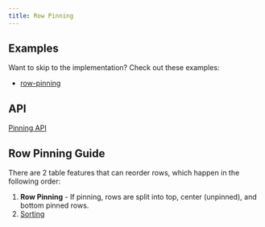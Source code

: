```yaml
---
title: Row Pinning
---
```


## Examples

Want to skip to the implementation? Check out these examples:

- [row-pinning](https://github.com/TanStack/table/tree/main/examples/react/row-pinning)

## API

[Pinning API](../api/features/pinning)

## Row Pinning Guide

There are 2 table features that can reorder rows, which happen in the following order:

1. **Row Pinning** - If pinning, rows are split into top, center (unpinned), and bottom pinned rows.
2. [Sorting](../guide/sorting)
